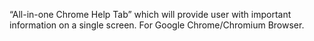 “All-in-one Chrome Help Tab” which will provide user with important information on a single screen. For Google Chrome/Chromium Browser.
